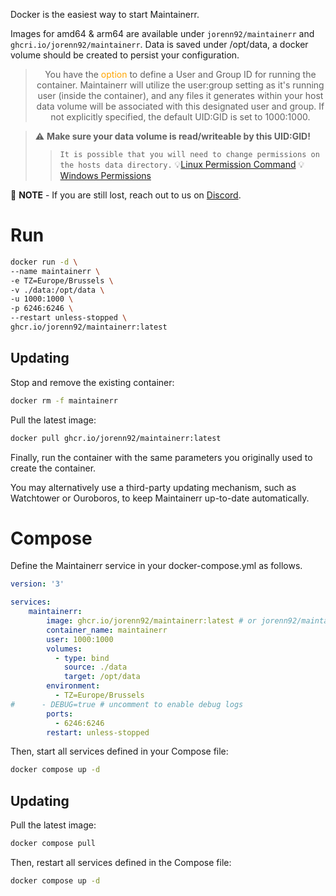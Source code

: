 Docker is the easiest way to start Maintainerr.

Images for amd64 & arm64 are available under `jorenn92/maintainerr` and `ghcri.io/jorenn92/maintainerr`.
Data is saved under /opt/data, a docker volume should be created to persist your configuration. 


> <center>You have the <font color="orange"> option </font> to define a User and Group ID for running the container. Maintainerr will utilize the user:group setting as it's running user (inside the container), and any files it generates within your host data volume will be associated with this designated user and group. If not explicitly specified, the default UID:GID is set to 1000:1000.</center>

> :warning:  **Make sure your data volume is read/writeable by this UID:GID!**
 >> `It is possible that you will need to change permissions on the hosts data directory.`
 >>:bulb:[Linux Permission Command](https://www.ibm.com/docs/en/aix/7.1?topic=c-chown-command)
 >>:bulb:[Windows Permissions](https://v2cloud.com/tutorials/how-to-change-folder-permissions-on-windows)

 :memo: **NOTE** - If you are still lost, reach out to us on [Discord](https://discord.gg/WP4ZW2QYwk).

# Run

```bash
docker run -d \
--name maintainerr \
-e TZ=Europe/Brussels \
-v ./data:/opt/data \
-u 1000:1000 \
-p 6246:6246 \
--restart unless-stopped \
ghcr.io/jorenn92/maintainerr:latest
```

## Updating

Stop and remove the existing container:

```bash
docker rm -f maintainerr
```

Pull the latest image:

```bash
docker pull ghcr.io/jorenn92/maintainerr:latest
```

Finally, run the container with the same parameters you originally used to create the container.

You may alternatively use a third-party updating mechanism, such as Watchtower or Ouroboros, to keep Maintainerr up-to-date automatically.

# Compose

Define the Maintainerr service in your docker-compose.yml as follows. 

```Yaml
version: '3'

services:
    maintainerr:
        image: ghcr.io/jorenn92/maintainerr:latest # or jorenn92/maintainerr:latest
        container_name: maintainerr
        user: 1000:1000
        volumes:
          - type: bind
            source: ./data
            target: /opt/data
        environment:
          - TZ=Europe/Brussels
#      - DEBUG=true # uncomment to enable debug logs
        ports:
          - 6246:6246
        restart: unless-stopped
```

Then, start all services defined in your Compose file:

```bash
docker compose up -d
```

## Updating

Pull the latest image:

```bash
docker compose pull
```

Then, restart all services defined in the Compose file:

```bash
docker compose up -d
```